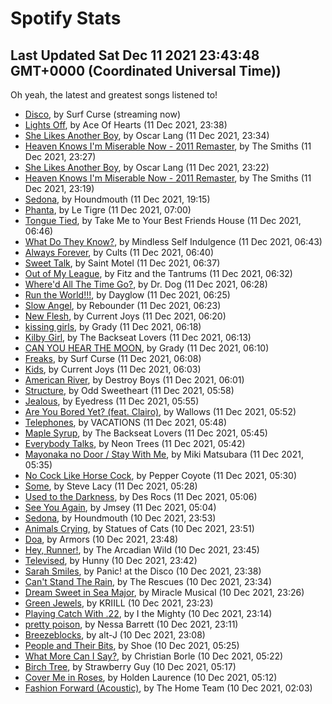 
# Spotify Stats
## Last Updated Sat Dec 11 2021 23:43:48 GMT+0000 (Coordinated Universal Time))

Oh yeah, the latest and greatest songs listened to!

- [Disco](https://www.last.fm/music/Surf+Curse/_/Disco), by Surf Curse (streaming now)
- [Lights Off](https://www.last.fm/music/Ace+Of+Hearts/_/Lights+Off), by Ace Of Hearts (11 Dec 2021, 23:38)
- [She Likes Another Boy](https://www.last.fm/music/Oscar+Lang/_/She+Likes+Another+Boy), by Oscar Lang (11 Dec 2021, 23:34)
- [Heaven Knows I'm Miserable Now - 2011 Remaster](https://www.last.fm/music/The+Smiths/_/Heaven+Knows+I%27m+Miserable+Now+-+2011+Remaster), by The Smiths (11 Dec 2021, 23:27)
- [She Likes Another Boy](https://www.last.fm/music/Oscar+Lang/_/She+Likes+Another+Boy), by Oscar Lang (11 Dec 2021, 23:22)
- [Heaven Knows I'm Miserable Now - 2011 Remaster](https://www.last.fm/music/The+Smiths/_/Heaven+Knows+I%27m+Miserable+Now+-+2011+Remaster), by The Smiths (11 Dec 2021, 23:19)
- [Sedona](https://www.last.fm/music/Houndmouth/_/Sedona), by Houndmouth (11 Dec 2021, 19:15)
- [Phanta](https://www.last.fm/music/Le+Tigre/_/Phanta), by Le Tigre (11 Dec 2021, 07:00)
- [Tongue Tied](https://www.last.fm/music/Take+Me+to+Your+Best+Friends+House/_/Tongue+Tied), by Take Me to Your Best Friends House (11 Dec 2021, 06:46)
- [What Do They Know?](https://www.last.fm/music/Mindless+Self+Indulgence/_/What+Do+They+Know%3F), by Mindless Self Indulgence (11 Dec 2021, 06:43)
- [Always Forever](https://www.last.fm/music/Cults/_/Always+Forever), by Cults (11 Dec 2021, 06:40)
- [Sweet Talk](https://www.last.fm/music/Saint+Motel/_/Sweet+Talk), by Saint Motel (11 Dec 2021, 06:37)
- [Out of My League](https://www.last.fm/music/Fitz+and+the+Tantrums/_/Out+of+My+League), by Fitz and the Tantrums (11 Dec 2021, 06:32)
- [Where'd All The Time Go?](https://www.last.fm/music/Dr.+Dog/_/Where%27d+All+The+Time+Go%3F), by Dr. Dog (11 Dec 2021, 06:28)
- [Run the World!!!](https://www.last.fm/music/Dayglow/_/Run+the+World!!!), by Dayglow (11 Dec 2021, 06:25)
- [Slow Angel](https://www.last.fm/music/Rebounder/_/Slow+Angel), by Rebounder (11 Dec 2021, 06:23)
- [New Flesh](https://www.last.fm/music/Current+Joys/_/New+Flesh), by Current Joys (11 Dec 2021, 06:20)
- [kissing girls](https://www.last.fm/music/Grady/_/kissing+girls), by Grady (11 Dec 2021, 06:18)
- [Kilby Girl](https://www.last.fm/music/The+Backseat+Lovers/_/Kilby+Girl), by The Backseat Lovers (11 Dec 2021, 06:13)
- [CAN YOU HEAR THE MOON](https://www.last.fm/music/Grady/_/CAN+YOU+HEAR+THE+MOON), by Grady (11 Dec 2021, 06:10)
- [Freaks](https://www.last.fm/music/Surf+Curse/_/Freaks), by Surf Curse (11 Dec 2021, 06:08)
- [Kids](https://www.last.fm/music/Current+Joys/_/Kids), by Current Joys (11 Dec 2021, 06:03)
- [American River](https://www.last.fm/music/Destroy+Boys/_/American+River), by Destroy Boys (11 Dec 2021, 06:01)
- [Structure](https://www.last.fm/music/Odd+Sweetheart/_/Structure), by Odd Sweetheart (11 Dec 2021, 05:58)
- [Jealous](https://www.last.fm/music/Eyedress/_/Jealous), by Eyedress (11 Dec 2021, 05:55)
- [Are You Bored Yet? (feat. Clairo)](https://www.last.fm/music/Wallows/_/Are+You+Bored+Yet%3F+(feat.+Clairo)), by Wallows (11 Dec 2021, 05:52)
- [Telephones](https://www.last.fm/music/VACATIONS/_/Telephones), by VACATIONS (11 Dec 2021, 05:48)
- [Maple Syrup](https://www.last.fm/music/The+Backseat+Lovers/_/Maple+Syrup), by The Backseat Lovers (11 Dec 2021, 05:45)
- [Everybody Talks](https://www.last.fm/music/Neon+Trees/_/Everybody+Talks), by Neon Trees (11 Dec 2021, 05:42)
- [Mayonaka no Door / Stay With Me](https://www.last.fm/music/Miki+Matsubara/_/Mayonaka+no+Door+%2F+Stay+With+Me), by Miki Matsubara (11 Dec 2021, 05:35)
- [No Cock Like Horse Cock](https://www.last.fm/music/Pepper+Coyote/_/No+Cock+Like+Horse+Cock), by Pepper Coyote (11 Dec 2021, 05:30)
- [Some](https://www.last.fm/music/Steve+Lacy/_/Some), by Steve Lacy (11 Dec 2021, 05:28)
- [Used to the Darkness](https://www.last.fm/music/Des+Rocs/_/Used+to+the+Darkness), by Des Rocs (11 Dec 2021, 05:06)
- [See You Again](https://www.last.fm/music/Jmsey/_/See+You+Again), by Jmsey (11 Dec 2021, 05:04)
- [Sedona](https://www.last.fm/music/Houndmouth/_/Sedona), by Houndmouth (10 Dec 2021, 23:53)
- [Animals Crying](https://www.last.fm/music/Statues+of+Cats/_/Animals+Crying), by Statues of Cats (10 Dec 2021, 23:51)
- [Doa](https://www.last.fm/music/Armors/_/Doa), by Armors (10 Dec 2021, 23:48)
- [Hey, Runner!](https://www.last.fm/music/The+Arcadian+Wild/_/Hey,+Runner!), by The Arcadian Wild (10 Dec 2021, 23:45)
- [Televised](https://www.last.fm/music/Hunny/_/Televised), by Hunny (10 Dec 2021, 23:42)
- [Sarah Smiles](https://www.last.fm/music/Panic!+at+the+Disco/_/Sarah+Smiles), by Panic! at the Disco (10 Dec 2021, 23:38)
- [Can't Stand The Rain](https://www.last.fm/music/The+Rescues/_/Can%27t+Stand+The+Rain), by The Rescues (10 Dec 2021, 23:34)
- [Dream Sweet in Sea Major](https://www.last.fm/music/Miracle+Musical/_/Dream+Sweet+in+Sea+Major), by Miracle Musical (10 Dec 2021, 23:26)
- [Green Jewels](https://www.last.fm/music/KRIILL/_/Green+Jewels), by KRIILL (10 Dec 2021, 23:23)
- [Playing Catch With .22](https://www.last.fm/music/I+the+Mighty/_/Playing+Catch+With+.22), by I the Mighty (10 Dec 2021, 23:14)
- [pretty poison](https://www.last.fm/music/Nessa+Barrett/_/pretty+poison), by Nessa Barrett (10 Dec 2021, 23:11)
- [Breezeblocks](https://www.last.fm/music/alt-J/_/Breezeblocks), by alt-J (10 Dec 2021, 23:08)
- [People and Their Bits](https://www.last.fm/music/Shoe/_/People+and+Their+Bits), by Shoe (10 Dec 2021, 05:25)
- [What More Can I Say?](https://www.last.fm/music/Christian+Borle/_/What+More+Can+I+Say%3F), by Christian Borle (10 Dec 2021, 05:22)
- [Birch Tree](https://www.last.fm/music/Strawberry+Guy/_/Birch+Tree), by Strawberry Guy (10 Dec 2021, 05:17)
- [Cover Me in Roses](https://www.last.fm/music/Holden+Laurence/_/Cover+Me+in+Roses), by Holden Laurence (10 Dec 2021, 05:12)
- [Fashion Forward (Acoustic)](https://www.last.fm/music/The+Home+Team/_/Fashion+Forward+(Acoustic)), by The Home Team (10 Dec 2021, 02:03)
